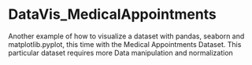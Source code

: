 # DataVis_MedicalAppointments
Another example of how to visualize a dataset with pandas, seaborn and matplotlib.pyplot, this time with the Medical Appointments Dataset. This particular dataset requires more Data manipulation and normalization
